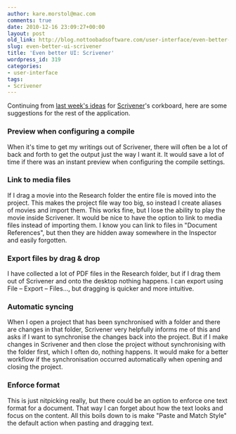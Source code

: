 ```yaml
---
author: kare.morstol@mac.com
comments: true
date: 2010-12-16 23:09:27+00:00
layout: post
old_link: http://blog.nottoobadsoftware.com/user-interface/even-better-ui-scrivener/
slug: even-better-ui-scrivener
title: 'Even better UI: Scrivener'
wordpress_id: 319
categories:
- user-interface
tags:
- Scrivener
---
```


	

Continuing from [last week's ideas](/blog/user-interface/even-better-ui-scrivener-the-corkboard/) for [Scrivener](https://www.literatureandlatte.com/scrivener/overview)'s corkboard, here are some suggestions for the rest of the application.


	

### Preview when configuring a compile


	

When it's time to get my writings out of Scrivener, there will often be a lot of back and forth to get the output just the way I want it. It would save a lot of time if there was an instant preview when configuring the compile settings.


	

### Link to media files


	

If I drag a movie into the Research folder the entire file is moved into the project. This makes the project file way too big, so instead I create aliases of movies and import them. This works fine, but I lose the ability to play the movie inside Scrivener. It would be nice to have the option to link to media files instead of importing them. I know you can link to files in "Document References", but then they are hidden away somewhere in the Inspector and easily forgotten.


	

### Export files by drag & drop


	

I have collected a lot of PDF files in the Research folder, but if I drag them out of Scrivener and onto the desktop nothing happens. I can export using File – Export – Files…, but dragging is quicker and more intuitive.


	

### Automatic syncing


	

When I open a project that has been synchronised with a folder and there are changes in that folder, Scrivener very helpfully informs me of this and asks if I want to synchronise the changes back into the project. But if I make changes in Scrivener and then close the project without synchronising with the folder first, which I often do, nothing happens. It would make for a better workflow if the synchronisation occurred automatically when opening and closing the project.


	

### Enforce format


	

This is just nitpicking really, but there could be an option to enforce one text format for a document. That way I can forget about how the text looks and focus on the content. All this boils down to is make "Paste and Match Style" the default action when pasting and dragging text.
